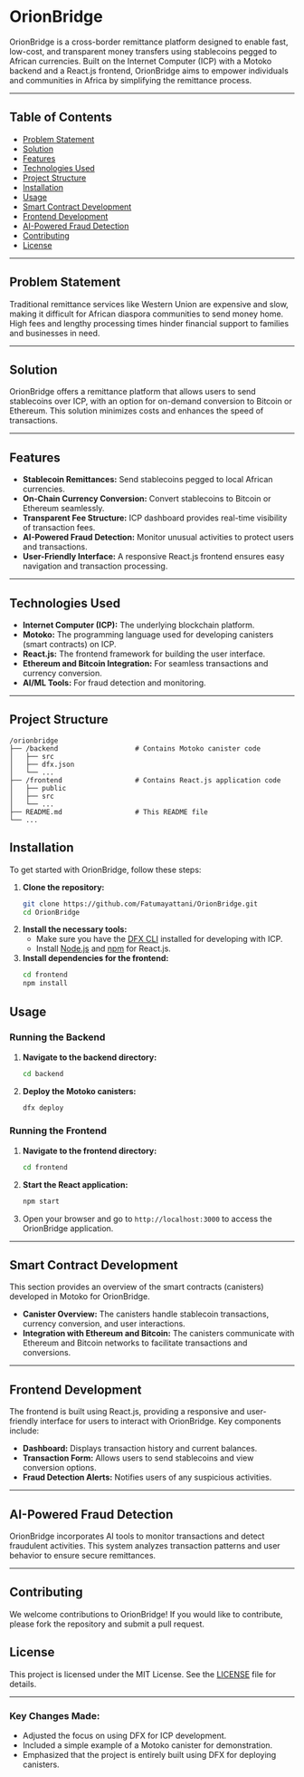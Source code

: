 # OrionBridge

OrionBridge is a cross-border remittance platform designed to enable fast, low-cost, and transparent money transfers using stablecoins pegged to African currencies. Built on the Internet Computer (ICP) with a Motoko backend and a React.js frontend, OrionBridge aims to empower individuals and communities in Africa by simplifying the remittance process.

---

## Table of Contents

- [Problem Statement](#problem-statement)
- [Solution](#solution)
- [Features](#features)
- [Technologies Used](#technologies-used)
- [Project Structure](#project-structure)
- [Installation](#installation)
- [Usage](#usage)
- [Smart Contract Development](#smart-contract-development)
- [Frontend Development](#frontend-development)
- [AI-Powered Fraud Detection](#ai-powered-fraud-detection)
- [Contributing](#contributing)
- [License](#license)

----

## Problem Statement

Traditional remittance services like Western Union are expensive and slow, making it difficult for African diaspora communities to send money home. High fees and lengthy processing times hinder financial support to families and businesses in need.

---

## Solution

OrionBridge offers a remittance platform that allows users to send stablecoins over ICP, with an option for on-demand conversion to Bitcoin or Ethereum. This solution minimizes costs and enhances the speed of transactions.

---

## Features

- **Stablecoin Remittances:** Send stablecoins pegged to local African currencies.
- **On-Chain Currency Conversion:** Convert stablecoins to Bitcoin or Ethereum seamlessly.
- **Transparent Fee Structure:** ICP dashboard provides real-time visibility of transaction fees.
- **AI-Powered Fraud Detection:** Monitor unusual activities to protect users and transactions.
- **User-Friendly Interface:** A responsive React.js frontend ensures easy navigation and transaction processing.

---

## Technologies Used
- **Internet Computer (ICP):** The underlying blockchain platform.
- **Motoko:** The programming language used for developing canisters (smart contracts) on ICP.
- **React.js:** The frontend framework for building the user interface.
- **Ethereum and Bitcoin Integration:** For seamless transactions and currency conversion.
- **AI/ML Tools:** For fraud detection and monitoring.

---

## Project Structure
```
/orionbridge
├── /backend                   # Contains Motoko canister code
│   ├── src
│   ├── dfx.json
│   └── ...
├── /frontend                  # Contains React.js application code
│   ├── public
│   ├── src
│   └── ...
├── README.md                  # This README file
└── ...
```

## Installation
To get started with OrionBridge, follow these steps:

1. **Clone the repository:**
   ```bash
   git clone https://github.com/Fatumayattani/OrionBridge.git
   cd OrionBridge
   ```
2. **Install the necessary tools:**
   - Make sure you have the [DFX CLI](https://internetcomputer.org/docs/developers-guide/install-dfx) installed for developing with ICP.
   - Install [Node.js](https://nodejs.org/) and [npm](https://www.npmjs.com/get-npm) for React.js.
3. **Install dependencies for the frontend:**
   ```bash
   cd frontend
   npm install
   ```    

 ## Usage

### Running the Backend
1. **Navigate to the backend directory:**
   ```bash
   cd backend
   ```
2. **Deploy the Motoko canisters:**
   ```bash
   dfx deploy
   ```   
### Running the Frontend

1. **Navigate to the frontend directory:**
   ```bash
   cd frontend
   ```   
2. **Start the React application:**
   ```bash
   npm start
   ```   
3. Open your browser and go to `http://localhost:3000` to access the OrionBridge application. 

---

## Smart Contract Development

This section provides an overview of the smart contracts (canisters) developed in Motoko for OrionBridge.

- **Canister Overview:** The canisters handle stablecoin transactions, currency conversion, and user interactions.
- **Integration with Ethereum and Bitcoin:** The canisters communicate with Ethereum and Bitcoin networks to facilitate transactions and conversions.  

---

## Frontend Development
The frontend is built using React.js, providing a responsive and user-friendly interface for users to interact with OrionBridge. Key components include:
- **Dashboard:** Displays transaction history and current balances.
- **Transaction Form:** Allows users to send stablecoins and view conversion options.
- **Fraud Detection Alerts:** Notifies users of any suspicious activities.

---

## AI-Powered Fraud Detection
OrionBridge incorporates AI tools to monitor transactions and detect fraudulent activities. This system analyzes transaction patterns and user behavior to ensure secure remittances.

---

## Contributing

We welcome contributions to OrionBridge! If you would like to contribute, please fork the repository and submit a pull request.

## License

This project is licensed under the MIT License. See the [LICENSE](LICENSE) file for details.

---
### Key Changes Made:
- Adjusted the focus on using DFX for ICP development.
- Included a simple example of a Motoko canister for demonstration.
- Emphasized that the project is entirely built using DFX for deploying canisters.